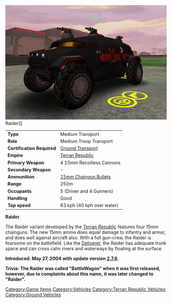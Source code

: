 ![](images/RaiderPicture.jpg "fig:RaiderPicture.jpg") Raider\]\]

|                            |                                                           |
| -------------------------- | --------------------------------------------------------- |
| **Type**                   | Medium Transport                                          |
| **Role**                   | Medium Troop Transport                                    |
| **Certification Required** | [Ground Transport](Ground_Transport "wikilink")           |
| **Empire**                 | [Terran Republic](Terran_Republic "wikilink")             |
| **Primary Weapon**         | 4 15mm Recoilless Cannons                                 |
| **Secondary Weapon**       | \-                                                        |
| **Ammunition**             | [15mm Chaingun Bullets](15mm_Chaingun_Bullets "wikilink") |
| **Range**                  | 250m                                                      |
| **Occupants**              | 5 (Driver and 4 Gunners)                                  |
| **Handling**               | Good                                                      |
| **Top speed**              | 63 kph (40 kph over water)                                |

**Raider**

The Raider variant developed by the [Terran
Republic](Terran_Republic "wikilink") features four 15mm chainguns. The
new 15mm ammo does equal damage to infantry and armor, and does well
against aircraft also. With a full gun-crew, the Raider is fearsome on
the battefield. Like the [Deliverer](Deliverer "wikilink"), the Raider
has adequate trunk space and can cross calm rivers and waterways by
floating at the surface.

**Introduced: May 27, 2004 with update version
[2.7.6](2.7.6 "wikilink").**

**Trivia: The Raider was called "BattleWagon" when it was first
released, however, due to complaints about this name, it was later
changed to "Raider".**

[Category:Game Items](Category:Game_Items "wikilink")
[Category:Vehicles](Category:Vehicles "wikilink") [Category:Terran
Republic Vehicles](Category:Terran_Republic_Vehicles "wikilink")
[Category:Ground Vehicles](Category:Ground_Vehicles "wikilink")
